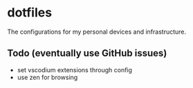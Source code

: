 # dotfiles

The configurations for my personal devices and infrastructure.

## Todo (eventually use GitHub issues)

- set vscodium extensions through config
- use zen for browsing
